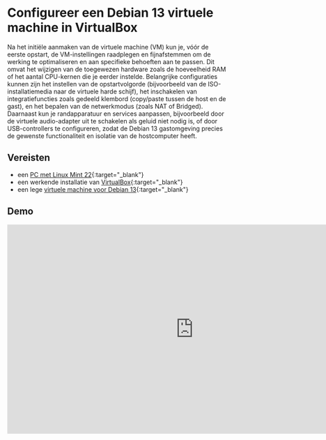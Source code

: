 # Configureer een Debian 13 virtuele machine in VirtualBox

Na het initiële aanmaken van de virtuele machine (VM) kun je, vóór de eerste opstart, de VM-instellingen raadplegen en fijnafstemmen om de werking te optimaliseren en aan specifieke behoeften aan te passen. Dit omvat het wijzigen van de toegewezen hardware zoals de hoeveelheid RAM of het aantal CPU-kernen die je eerder instelde. Belangrijke configuraties kunnen zijn het instellen van de opstartvolgorde (bijvoorbeeld van de ISO-installatiemedia naar de virtuele harde schijf), het inschakelen van integratiefuncties zoals gedeeld klembord (copy/paste tussen de host en de gast), en het bepalen van de netwerkmodus (zoals NAT of Bridged). Daarnaast kun je randapparatuur en services aanpassen, bijvoorbeeld door de virtuele audio-adapter uit te schakelen als geluid niet nodig is, of door USB-controllers te configureren, zodat de Debian 13 gastomgeving precies de gewenste functionaliteit en isolatie van de hostcomputer heeft.

## Vereisten
- een [PC met Linux Mint 22](../../tutorials/setup-windows11-linuxmint22-dual-boot-uefi/index.md ){:target="_blank"}
- een werkende installatie van [VirtualBox](../setup-virtualbox7-linuxmint22-oracledeb/index.md){:target="_blank"}
- een lege [virtuele machine voor Debian 13](../maak-debian13-vm-virtualbox/index.md){:target="_blank"}

## Demo
<iframe width="854" height="480" src="https://www.youtube.com/embed/6matn-elmH0?autoplay=0&loop=0&mute=0" title="YouTube video player" frameborder="0" allow="accelerometer; autoplay; clipboard-write; encrypted-media; gyroscope; picture-in-picture; web-share" referrerpolicy="strict-origin-when-cross-origin" allowfullscreen></iframe>